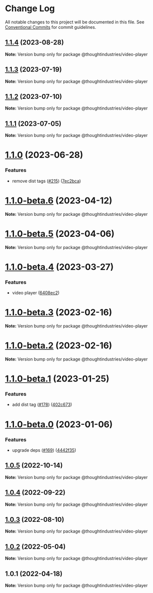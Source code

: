 # Change Log

All notable changes to this project will be documented in this file.
See [Conventional Commits](https://conventionalcommits.org) for commit guidelines.

## [1.1.4](https://github.com/thoughtindustries/helium/compare/@thoughtindustries/video-player@1.1.3...@thoughtindustries/video-player@1.1.4) (2023-08-28)

**Note:** Version bump only for package @thoughtindustries/video-player





## [1.1.3](https://github.com/thoughtindustries/helium/compare/@thoughtindustries/video-player@1.1.2...@thoughtindustries/video-player@1.1.3) (2023-07-19)

**Note:** Version bump only for package @thoughtindustries/video-player





## [1.1.2](https://github.com/thoughtindustries/helium/compare/@thoughtindustries/video-player@1.1.1...@thoughtindustries/video-player@1.1.2) (2023-07-10)

**Note:** Version bump only for package @thoughtindustries/video-player





## [1.1.1](https://github.com/thoughtindustries/helium/compare/@thoughtindustries/video-player@1.1.0...@thoughtindustries/video-player@1.1.1) (2023-07-05)

**Note:** Version bump only for package @thoughtindustries/video-player





# [1.1.0](https://github.com/thoughtindustries/helium/compare/@thoughtindustries/video-player@1.1.0-beta.6...@thoughtindustries/video-player@1.1.0) (2023-06-28)


### Features

* remove dist tags ([#215](https://github.com/thoughtindustries/helium/issues/215)) ([7ec2bca](https://github.com/thoughtindustries/helium/commit/7ec2bca0750325fe2d6c2528973846d86c082844))





# [1.1.0-beta.6](https://github.com/thoughtindustries/helium/compare/@thoughtindustries/video-player@1.1.0-beta.4...@thoughtindustries/video-player@1.1.0-beta.6) (2023-04-12)

**Note:** Version bump only for package @thoughtindustries/video-player





# [1.1.0-beta.5](https://github.com/thoughtindustries/helium/compare/@thoughtindustries/video-player@1.1.0-beta.4...@thoughtindustries/video-player@1.1.0-beta.5) (2023-04-06)

**Note:** Version bump only for package @thoughtindustries/video-player





# [1.1.0-beta.4](https://github.com/thoughtindustries/helium/compare/@thoughtindustries/video-player@1.1.0-beta.3...@thoughtindustries/video-player@1.1.0-beta.4) (2023-03-27)


### Features

* video player ([6408ec2](https://github.com/thoughtindustries/helium/commit/6408ec29be15cc647d8576fb87d17208e8c8bffb))





# [1.1.0-beta.3](https://github.com/thoughtindustries/helium/compare/@thoughtindustries/video-player@1.1.0-beta.1...@thoughtindustries/video-player@1.1.0-beta.3) (2023-02-16)

**Note:** Version bump only for package @thoughtindustries/video-player





# [1.1.0-beta.2](https://github.com/thoughtindustries/helium/compare/@thoughtindustries/video-player@1.1.0-beta.1...@thoughtindustries/video-player@1.1.0-beta.2) (2023-02-16)

**Note:** Version bump only for package @thoughtindustries/video-player





# [1.1.0-beta.1](https://github.com/thoughtindustries/helium/compare/@thoughtindustries/video-player@1.1.0-beta.0...@thoughtindustries/video-player@1.1.0-beta.1) (2023-01-25)


### Features

* add dist tag ([#178](https://github.com/thoughtindustries/helium/issues/178)) ([402c673](https://github.com/thoughtindustries/helium/commit/402c67371b68a72d488c977701551b8a91ef5959))





# [1.1.0-beta.0](https://github.com/thoughtindustries/helium/compare/@thoughtindustries/video-player@1.0.5...@thoughtindustries/video-player@1.1.0-beta.0) (2023-01-06)


### Features

* upgrade deps ([#169](https://github.com/thoughtindustries/helium/issues/169)) ([4442f35](https://github.com/thoughtindustries/helium/commit/4442f35f6013119bb5e9baf154bdab9a3583b543))





## [1.0.5](https://github.com/thoughtindustries/helium/compare/@thoughtindustries/video-player@1.0.4...@thoughtindustries/video-player@1.0.5) (2022-10-14)

**Note:** Version bump only for package @thoughtindustries/video-player





## [1.0.4](https://github.com/thoughtindustries/helium/compare/@thoughtindustries/video-player@1.0.3...@thoughtindustries/video-player@1.0.4) (2022-09-22)

**Note:** Version bump only for package @thoughtindustries/video-player





## [1.0.3](https://github.com/thoughtindustries/helium/compare/@thoughtindustries/video-player@1.0.2...@thoughtindustries/video-player@1.0.3) (2022-08-10)

**Note:** Version bump only for package @thoughtindustries/video-player





## [1.0.2](https://github.com/thoughtindustries/helium/compare/@thoughtindustries/video-player@1.0.1...@thoughtindustries/video-player@1.0.2) (2022-05-04)

**Note:** Version bump only for package @thoughtindustries/video-player





## 1.0.1 (2022-04-18)

**Note:** Version bump only for package @thoughtindustries/video-player
